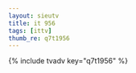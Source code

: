 ```yaml
--- 
layout: sieutv
title: it 956
tags: [ittv]
thumb_re: q7t1956
---
```

{% include tvadv key="q7t1956" %} 
